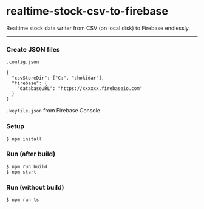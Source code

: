 # realtime-stock-csv-to-firebase
Realtime stock data writer from CSV (on local disk) to Firebase endlessly.

---

### Create JSON files

`.config.json`
```
{
  "csvStoreDir": ["C:", "chokidar"],
  "firebase": {
    "databaseURL": "https://xxxxxx.firebaseio.com"
  }
}
```

`.keyfile.json` from Firebase Console.

### Setup
```
$ npm install
```

### Run (after build)
```
$ npm run build
$ npm start
```

### Run (without build)
```
$ npm run ts
```
